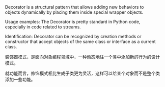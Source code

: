 Decorator is a structural pattern that allows adding new behaviors to objects dynamically by placing them inside special wrapper objects.


Usage examples: The Decorator is pretty standard in Python code, especially in code related to streams.

Identification: Decorator can be recognized by creation methods or constructor that accept objects of the same class or interface as a current class.

装饰器模式，是面向对象编程领域中，一种动态地往一个类中添加新的行为的设计模式。 

就功能而言，修饰模式相比生成子类更为灵活，这样可以给某个对象而不是整个类添加一些功能。


